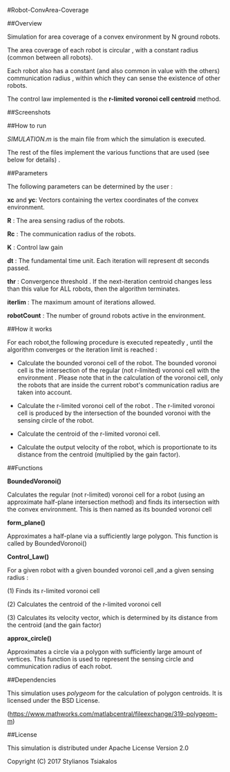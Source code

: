 #Robot-ConvArea-Coverage

##Overview

Simulation for area coverage of a convex environment by N ground robots.

The area coverage of each robot is circular , with a constant radius (common between all robots).

Each robot also has a constant (and also common in value with the others) communication radius , within which they can sense the existence 
of other robots.

The control law implemented is the **r-limited voronoi cell centroid** method.

##Screenshots

##How to run

*SIMULATION.m* is the main file from which the simulation is executed.

The rest of the files implement the various functions that are used (see below for details) .

##Parameters

The following parameters can be determined by the user :

**xc** and **yc**: Vectors containing the vertex coordinates of the convex environment.

**R** : The area sensing radius of the robots.

**Rc** : The communication radius of the robots.

**K** : Control law gain

**dt** : The fundamental time unit. Each iteration will represent dt seconds passed.

**thr** : Convergence threshold .
If the next-iteration centroid changes less than this value for ALL robots, then the algorithm terminates.

**iterlim** : The maximum amount of iterations allowed.

**robotCount** : The number of ground robots active in the environment.

##How it works

For each robot,the following procedure is executed repeatedly , until the algorithm converges or the iteration limit is reached :

* Calculate the bounded voronoi cell of the robot. The bounded voronoi cell is the  intersection  of the regular (not r-limited)
voronoi cell with the environment . Please note that in the calculation of the voronoi cell, only the robots that are inside the current
robot's communication radius are taken into account.

* Calculate the r-limited voronoi cell of the robot . The r-limited voronoi cell is produced by the intersection of the bounded voronoi
with the sensing circle of the robot.
 
* Calculate the centroid of the r-limited voronoi cell.

* Calculate the output velocity of the robot, which is proportionate to its distance from the centroid (multiplied by the gain factor).


##Functions

**BoundedVoronoi()**  

Calculates the regular (not r-limited) voronoi cell for a robot (using an approximate half-plane intersection method) 
and finds its intersection with the convex environment. This is then named as its bounded voronoi cell


**form_plane()**  

Approximates a half-plane via a sufficiently large polygon. This function is called by BoundedVoronoi()


**Control_Law()** 

For a given robot with a given bounded voronoi cell ,and a given sensing radius :

(1) Finds its r-limited voronoi cell

(2) Calculates the centroid of the r-limited voronoi cell

(3) Calculates its velocity vector, which is determined by its distance from the centroid (and the gain factor)


**approx_circle()**  

Approximates a circle via a polygon with sufficiently large amount of vertices. This function is used to 
represent the sensing circle and communication radius of each robot.


##Dependencies

This simulation uses *polygeom* for the calculation of polygon centroids. It is licensed under the BSD License.

(https://www.mathworks.com/matlabcentral/fileexchange/319-polygeom-m)



##License

This simulation is distributed under Apache License Version 2.0

Copyright (C) 2017 Stylianos Tsiakalos
